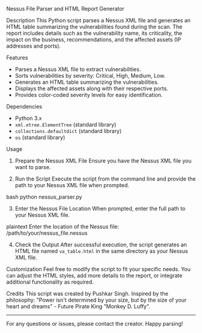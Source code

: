  Nessus File Parser and HTML Report Generator

 Description
This Python script parses a Nessus XML file and generates an HTML table summarizing the vulnerabilities found during the scan. The report includes details such as the vulnerability name, its criticality, the impact on the business, recommendations, and the affected assets (IP addresses and ports).

 Features
- Parses a Nessus XML file to extract vulnerabilities.
- Sorts vulnerabilities by severity: Critical, High, Medium, Low.
- Generates an HTML table summarizing the vulnerabilities.
- Displays the affected assets along with their respective ports.
- Provides color-coded severity levels for easy identification.

 Dependencies
- Python 3.x
- `xml.etree.ElementTree` (standard library)
- `collections.defaultdict` (standard library)
- `os` (standard library)

 Usage

 1. Prepare the Nessus XML File
Ensure you have the Nessus XML file you want to parse.

 2. Run the Script
Execute the script from the command line and provide the path to your Nessus XML file when prompted.

bash
python nessus_parser.py


 3. Enter the Nessus File Location
When prompted, enter the full path to your Nessus XML file.

plaintext
Enter the location of the Nessus file: /path/to/your/nessus_file.nessus


 4. Check the Output
After successful execution, the script generates an HTML file named `va_table.html` in the same directory as your Nessus XML file.


 Customization
Feel free to modify the script to fit your specific needs. You can adjust the HTML styles, add more details to the report, or integrate additional functionality as required.

 Credits
This script was created by Pushkar Singh. Inspired by the philosophy: "Power isn't determined by your size, but by the size of your heart and dreams" - Future Pirate King "Monkey D. Luffy".

---

For any questions or issues, please contact the creator. Happy parsing!
